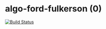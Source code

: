algo-ford-fulkerson (0)
========

[![Build Status](https://travis-ci.org/InriaMecsci/zero.png?branch=master)](https://travis-ci.org/InriaMecsci/algo-ford-fulkerson)
